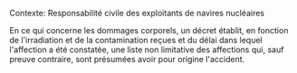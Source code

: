 Contexte: Responsabilité civile des exploitants de navires nucléaires

En ce qui concerne les dommages corporels, un décret établit, en fonction de l'irradiation et de la contamination reçues et du délai dans lequel l'affection a été constatée, une liste non limitative des affections qui, sauf preuve contraire, sont présumées avoir pour origine l'accident.